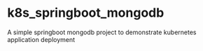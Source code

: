 # k8s_springboot_mongodb
A simple springboot mongodb project to demonstrate kubernetes application deployment
